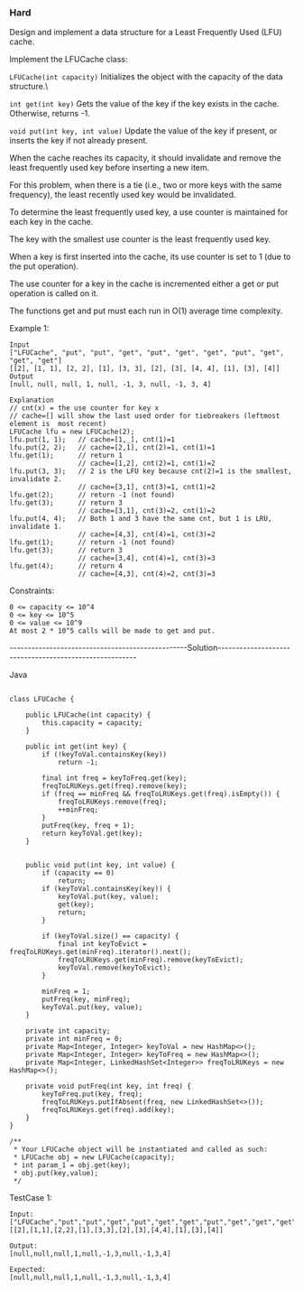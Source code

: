 ### Hard

Design and implement a data structure for a Least Frequently Used (LFU) cache.

Implement the LFUCache class:

```LFUCache(int capacity)``` Initializes the object with the capacity of the data structure.\

```int get(int key)``` Gets the value of the key if the key exists in the cache. Otherwise, returns -1.

```void put(int key, int value)``` Update the value of the key if present, or inserts the key if not already present. 

When the cache reaches its capacity, it should invalidate and remove the least frequently used key before inserting a new item. 

For this problem, when there is a tie (i.e., two or more keys with the same frequency), the least recently used key would be invalidated.

To determine the least frequently used key, a use counter is maintained for each key in the cache. 

The key with the smallest use counter is the least frequently used key.

When a key is first inserted into the cache, its use counter is set to 1 (due to the put operation). 

The use counter for a key in the cache is incremented either a get or put operation is called on it.

The functions get and put must each run in O(1) average time complexity.



Example 1:
```
Input
["LFUCache", "put", "put", "get", "put", "get", "get", "put", "get", "get", "get"]
[[2], [1, 1], [2, 2], [1], [3, 3], [2], [3], [4, 4], [1], [3], [4]]
Output
[null, null, null, 1, null, -1, 3, null, -1, 3, 4]

Explanation
// cnt(x) = the use counter for key x
// cache=[] will show the last used order for tiebreakers (leftmost element is  most recent)
LFUCache lfu = new LFUCache(2);
lfu.put(1, 1);   // cache=[1,_], cnt(1)=1
lfu.put(2, 2);   // cache=[2,1], cnt(2)=1, cnt(1)=1
lfu.get(1);      // return 1
                 // cache=[1,2], cnt(2)=1, cnt(1)=2
lfu.put(3, 3);   // 2 is the LFU key because cnt(2)=1 is the smallest, invalidate 2.
                 // cache=[3,1], cnt(3)=1, cnt(1)=2
lfu.get(2);      // return -1 (not found)
lfu.get(3);      // return 3
                 // cache=[3,1], cnt(3)=2, cnt(1)=2
lfu.put(4, 4);   // Both 1 and 3 have the same cnt, but 1 is LRU, invalidate 1.
                 // cache=[4,3], cnt(4)=1, cnt(3)=2
lfu.get(1);      // return -1 (not found)
lfu.get(3);      // return 3
                 // cache=[3,4], cnt(4)=1, cnt(3)=3
lfu.get(4);      // return 4
                 // cache=[4,3], cnt(4)=2, cnt(3)=3
``` 

Constraints:
```
0 <= capacity <= 10^4
0 <= key <= 10^5
0 <= value <= 10^9
At most 2 * 10^5 calls will be made to get and put.
```


-------------------------------------------------Solution-------------------------------------------------------

Java


```

class LFUCache {

    public LFUCache(int capacity) {
        this.capacity = capacity;
    }
    
    public int get(int key) {
        if (!keyToVal.containsKey(key))
            return -1;

        final int freq = keyToFreq.get(key);
        freqToLRUKeys.get(freq).remove(key);
        if (freq == minFreq && freqToLRUKeys.get(freq).isEmpty()) {
            freqToLRUKeys.remove(freq);
            ++minFreq;
        }
        putFreq(key, freq + 1);
        return keyToVal.get(key);
    }
    
    
    public void put(int key, int value) {
        if (capacity == 0)
            return;
        if (keyToVal.containsKey(key)) {
            keyToVal.put(key, value);
            get(key); 
            return;
        }

        if (keyToVal.size() == capacity) {
            final int keyToEvict = freqToLRUKeys.get(minFreq).iterator().next();
            freqToLRUKeys.get(minFreq).remove(keyToEvict);
            keyToVal.remove(keyToEvict);
        }

        minFreq = 1;
        putFreq(key, minFreq);    
        keyToVal.put(key, value); 
    }

    private int capacity;
    private int minFreq = 0;
    private Map<Integer, Integer> keyToVal = new HashMap<>();
    private Map<Integer, Integer> keyToFreq = new HashMap<>();
    private Map<Integer, LinkedHashSet<Integer>> freqToLRUKeys = new HashMap<>();

    private void putFreq(int key, int freq) {
        keyToFreq.put(key, freq);
        freqToLRUKeys.putIfAbsent(freq, new LinkedHashSet<>());
        freqToLRUKeys.get(freq).add(key);
    }
}

/**
 * Your LFUCache object will be instantiated and called as such:
 * LFUCache obj = new LFUCache(capacity);
 * int param_1 = obj.get(key);
 * obj.put(key,value);
 */

```

TestCase 1:
```
Input:
["LFUCache","put","put","get","put","get","get","put","get","get","get"]
[[2],[1,1],[2,2],[1],[3,3],[2],[3],[4,4],[1],[3],[4]]

Output:
[null,null,null,1,null,-1,3,null,-1,3,4]

Expected:
[null,null,null,1,null,-1,3,null,-1,3,4]
```
